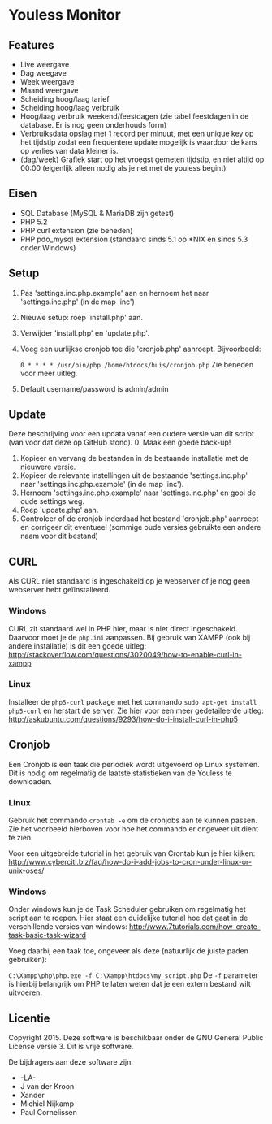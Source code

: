 # Youless Monitor

## Features 
- Live weergave
- Dag weegave
- Week weergave
- Maand weergave
- Scheiding hoog/laag tarief
- Scheiding hoog/laag verbruik
- Hoog/laag verbruik weekend/feestdagen (zie tabel feestdagen in de database. Er is nog geen onderhouds form)
- Verbruiksdata opslag met 1 record per minuut, met een unique key op het tijdstip zodat een frequentere update mogelijk is waardoor de kans op verlies van data kleiner is.
- (dag/week) Grafiek start op het vroegst gemeten tijdstip, en niet altijd op 00:00 (eigenlijk alleen nodig als je net met de youless begint)

## Eisen
- SQL Database (MySQL & MariaDB zijn getest)
- PHP 5.2
- PHP curl extension (zie beneden)
- PHP pdo_mysql extension (standaard sinds 5.1 op *NIX en sinds 5.3 onder Windows)

## Setup 
1. Pas 'settings.inc.php.example' aan en hernoem het naar 'settings.inc.php' (in de map 'inc')
2. Nieuwe setup: roep 'install.php' aan.
3. Verwijder 'install.php' en 'update.php'.
4. Voeg een uurlijkse cronjob toe die 'cronjob.php' aanroept. Bijvoorbeeld:

   `0 * * * * /usr/bin/php /home/htdocs/huis/cronjob.php`
   Zie beneden voor meer uitleg.
5. Default username/password is admin/admin

## Update 
Deze beschrijving voor een updata vanaf een oudere versie van dit script (van voor dat deze op GitHub stond).
0. Maak een goede back-up!
1. Kopieer en vervang de bestanden in de bestaande installatie met de nieuwere versie.
2. Kopieer de relevante instellingen uit de bestaande 'settings.inc.php' naar 'settings.inc.php.example' (in de map 'inc').
3. Hernoem 'settings.inc.php.example' naar 'settings.inc.php' en gooi de oude settings weg.
4. Roep 'update.php' aan.
5. Controleer of de cronjob inderdaad het bestand 'cronjob.php' aanroept en corrigeer dit eventueel (sommige oude versies gebruikte een andere naam voor dit bestand)

## CURL
Als CURL niet standaard is ingeschakeld op je webserver of je nog geen webserver hebt geïinstalleerd.

### Windows
CURL zit standaard wel in PHP hier, maar is niet direct ingeschakeld. Daarvoor moet je de `php.ini` aanpassen. 
Bij gebruik van XAMPP (ook bij andere installatie) is dit een goede uitleg:
http://stackoverflow.com/questions/3020049/how-to-enable-curl-in-xampp

### Linux
Installeer de `php5-curl` package met het commando `sudo apt-get install php5-curl` en herstart de server. 
Zie hier voor een meer gedetaileerde uitleg: http://askubuntu.com/questions/9293/how-do-i-install-curl-in-php5

## Cronjob
Een Cronjob is een taak die periodiek wordt uitgevoerd op Linux systemen. Dit is nodig om regelmatig de laatste statistieken van de Youless te downloaden.

### Linux
Gebruik het commando `crontab -e` om de cronjobs aan te kunnen passen. Zie het voorbeeld hierboven voor hoe het commando er ongeveer uit dient te zien.

Voor een uitgebreide tutorial in het gebruik van Crontab kun je hier kijken:
http://www.cyberciti.biz/faq/how-do-i-add-jobs-to-cron-under-linux-or-unix-oses/

### Windows
Onder windows kun je de Task Scheduler gebruiken om regelmatig het script aan te roepen. 
Hier staat een duidelijke tutorial hoe dat gaat in de verschillende versies van windows:
http://www.7tutorials.com/how-create-task-basic-task-wizard

Voeg daarbij een taak toe, ongeveer als deze (natuurlijk de juiste paden gebruiken):

`C:\Xampp\php\php.exe -f C:\Xampp\htdocs\my_script.php`
De `-f` parameter is hierbij belangrijk om PHP te laten weten dat je een extern bestand wilt uitvoeren.

## Licentie
Copyright 2015. Deze software is beschikbaar onder de GNU General Public License versie 3. Dit is vrije software.

De bijdragers aan deze software zijn:
- -LA-
- J van der Kroon
- Xander
- Michiel Nijkamp
- Paul Cornelissen